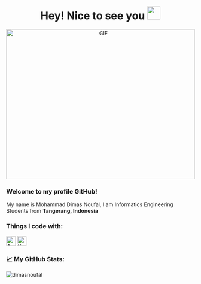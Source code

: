 <h1 align="center">Hey! Nice to see you <img src="https://github.com/TheDudeThatCode/TheDudeThatCode/blob/master/Assets/Hi.gif" width="35" /></h1>

<p align="center">
<img alt="GIF" src="https://github.com/abhisheknaiidu/abhisheknaiidu/blob/master/code.gif?raw=true" width="100%" height="400" />

<h3>Welcome to my profile GitHub!</h3>
<p>My name is Mohammad Dimas Noufal, I am Informatics Engineering Students from <b>Tangerang, Indonesia</b></p>

<h3>Things I code with: </h3>
<img src="https://img.shields.io/badge/Android-282C34?logo=android&logoColor=3DDC84" alt="Android logo" title="Android" height="25" />
<img src="https://img.shields.io/badge/Kotlin-282C34?logo=kotlin&logoColor=3DDC84" alt="Kotlin logo" title="Kotlin" height="25" />

<h3>📈 My GitHub Stats: </h3>
<img src="https://github-readme-stats.vercel.app/api?username=dimasnoufal&show_icons=true&theme=react" alt="dimasnoufal" />

